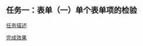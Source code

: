 ## 任务一：表单（一）单个表单项的检验

[任务描述](http://ife.baidu.com/course/detail/id/97)

[完成效果](https://ssdna.github.io/ife-practice/yaoyao/task01/index.html)